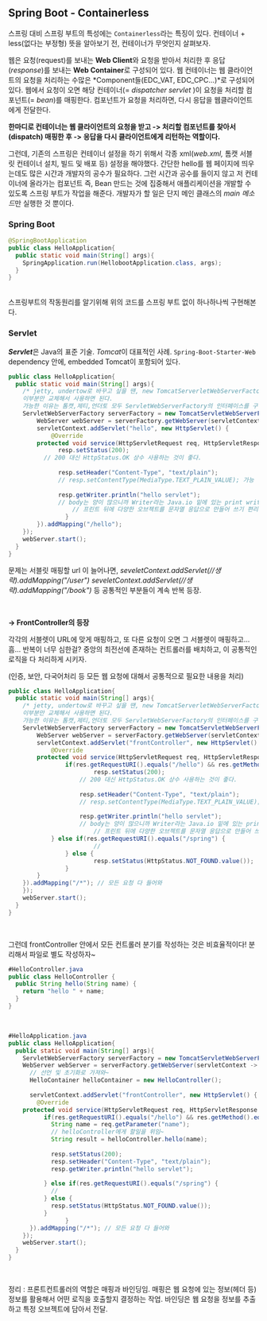## Spring Boot - Containerless

스프링 대비 스프링 부트의 특성에는 `Containerless`라는 특징이 있다. 컨테이너 + less(없다는 부정형) 뜻을 알아보기 전, 컨테이너가 무엇인지 살펴보자.

웹은 요청(request)를 보내는 **Web Client**와 요청을 받아서 처리한 후 응답(*response*)를 보내는 **Web Container**로 구성되어 있다. 웹 컨테이너는 웹 클라이언트의 요청을 처리하는 수많은 *Component들(EDC_VAT, EDC_CPC...)*로 구성되어 있다. 웹에서 요청이 오면 해당 컨테이너(= *dispatcher servlet* )이 요청을 처리할 컴포넌트(= *bean*)를 매핑한다. 컴포넌트가 요청을 처리하면, 다시 응답을 웹클라이언트에게 전달한다.

**한마디로 컨테이너는 웹 클라이언트의 요청을 받고 -> 처리할 컴포넌트를 찾아서(dispatch) 매핑한 후 -> 응답을 다시 클라이언트에게 리턴하는 역할이다.** 

그런데, 기존의 스프링은 컨테이너 설정을 하기 위해서 각종 xml(*web.xml,* 톰캣 서블릿 컨테이너 설치, 빌드 및 배포 등) 설정을 해야했다. 간단한 hello를 웹 페이지에 띄우는데도 많은 시간과 개발자의 공수가 필요하다. 그런 시간과 공수를 들이지 않고 저 컨테이너에 올라가는 컴포넌트 즉, Bean 만드는 것에 집중해서 애플리케이션을 개발할 수 있도록 스프링 부트가 작업을 해준다. 개발자가 할 일은 단지 메인 클래스의 *main 메소드*만 실행한 것 뿐이다.


### Spring Boot

```java
@SpringBootApplication 
public class HelloApplication{
  public static void main(String[] args){
    SpringApplication.run(HellobootApplication.class, args);
  }
}
```

<br>
스프링부트의 작동원리를 알기위해 위의 코드를 스프링 부트 없이 하나하나씩 구현해본다.


### Servlet 

***Servlet***은 Java의 표준 기술. *Tomcat*이 대표적인 사례. `Spring-Boot-Starter-Web` dependency 안에, embedded Tomcat이 포함되어 있다.
<br>
```java
public class HelloApplication{
  public static void main(String[] args){
    /* jetty, undertow로 바꾸고 싶을 땐, new TomcatServerletWebServerFactory(); 
    이부분만 교체해서 사용하면 된다.
    가능한 이유는 톰캣,제티,언더토 모두 ServletWebServerFactory의 인터페이스를 구현했기 때문 */
   	ServletWebServerFactory serverFactory = new TomcatServletWebServerFactory();
    	WebServer webServer = serverFactory.getWebServer(servletContext -> {
      	servletContext.addServlet("hello", new HttpServlet() { 
        	@Override
		protected void service(HttpServletRequest req, HttpServletResponse resp) throws ServletException, IOException {
        	  resp.setStatus(200); 
		  // 200 대신 HttpStatus.OK 상수 사용하는 것이 좋다.
          	
          	  resp.setHeader("Content-Type", "text/plain");
          	  // resp.setContentType(MediaType.TEXT_PLAIN_VALUE); 가능
          	
          	  resp.getWriter.println("hello servlet");
          	  // body는 양이 많으니까 Writer라는 Java.io 밑에 있는 print writer타입을 가져와서
                  // 프린트 뒤에 다양한 오브젝트를 문자열 응답으로 만들어 쓰기 편리함.
				} 
        }).addMapping("/hello");
    });
    webServer.start(); 
  }
}
```



문제는 서블릿 매핑할 url 이 늘어나면, *seveletContext.addServlet(//생략).addMapping("/user")* *seveletContext.addServlet(//생략).addMapping("/book")* 등 공통적인 부분들이 계속 반복 등장.

<br>

**-> FrontController의 등장**

각각의 서블렛이 URL에 맞게 매핑하고, 또 다른 요청이 오면 그 서블렛이 매핑하고... 흠... 반복이 너무 심한걸?
중앙의 최전선에 존재하는 컨트롤러를 배치하고, 이 공통적인 로직을 다 처리하게 시키자.

(인증, 보안, 다국어처리 등 모든 웹 요청에 대해서 공통적으로 필요한 내용을 처리)
<br>
```java
public class HelloApplication{
  public static void main(String[] args){
    /* jetty, undertow로 바꾸고 싶을 땐, new TomcatServerletWebServerFactory(); 
    이부분만 교체해서 사용하면 된다.
    가능한 이유는 톰캣,제티,언더토 모두 ServletWebServerFactory의 인터페이스를 구현했기 때문 */
   	ServletWebServerFactory serverFactory = new TomcatServletWebServerFactory();
        WebServer webServer = serverFactory.getWebServer(servletContext -> {
        servletContext.addServlet("frontController", new HttpServlet() { 
        	@Override
		protected void service(HttpServletRequest req, HttpServletResponse resp) throws ServletException, IOException {
          		if(res.getRequestURI().equals("/hello") && res.getMethod().equals(HttpMethod.GET.name())) {
            			resp.setStatus(200); 
          			// 200 대신 HttpStatus.OK 상수 사용하는 것이 좋다.
          	
          			resp.setHeader("Content-Type", "text/plain");
          			// resp.setContentType(MediaType.TEXT_PLAIN_VALUE); 가능
          	
          			resp.getWriter.println("hello servlet");
          			// body는 양이 많으니까 Writer라는 Java.io 밑에 있는 print writer타입을 가져와서
            			// 프린트 뒤에 다양한 오브젝트를 문자열 응답으로 만들어 쓰기 편리함.
			} else if(res.getRequestURI().equals("/spring") {
            			//
          		} else {
            			resp.setStatus(HttpStatus.NOT_FOUND.value());
          		}
		} 
	}).addMapping("/*"); // 모든 요청 다 들어와
    });
    webServer.start(); 
  }
}
```
<br>


그런데 frontController 안에서 모든 컨트롤러 분기를 작성하는 것은 비효율적이다! 분리해서 파일로 별도 작성하자~

```java
#HelloController.java
public class HelloController {
  public String hello(String name) {
    return "hello " + name;
  }
}
```

<br>

```java
#HelloApplication.java
public class HelloApplication{
  public static void main(String[] args){
   	ServletWebServerFactory serverFactory = new TomcatServletWebServerFactory();
    WebServer webServer = serverFactory.getWebServer(servletContext -> {
      // 선언 및 초기화로 가져와~
      HelloContainer helloContainer = new HelloController();
      
      servletContext.addServlet("frontController", new HttpServlet() { 
        @Override
	protected void service(HttpServletRequest req, HttpServletResponse resp) throws ServletException, IOException {
          if(res.getRequestURI().equals("/hello") && res.getMethod().equals(HttpMethod.GET.name())) {
            String name = req.getParameter("name");
            // helloController에게 할일을 위임~
            String result = helloController.hello(name);
            
            resp.setStatus(200);
            resp.setHeader("Content-Type", "text/plain");
          	resp.getWriter.println("hello servlet");
          	
          } else if(res.getRequestURI().equals("/spring") {
            //
          } else {
            resp.setStatus(HttpStatus.NOT_FOUND.value());
          }
				} 
      }).addMapping("/*"); // 모든 요청 다 들어와
    });
    webServer.start(); 
  }
}
```
<br>


정리 : 프론트컨트롤러의 역할은 매핑과 바인딩임. 매핑은 웹 요청에 있는 정보(헤더 등) 정보를 활용해서 어떤 로직을 호출할지 결정하는 작업. 바인딩은 웹 요청을 정보를 추출하고 특정 오브젝트에 담아서 전달. 
